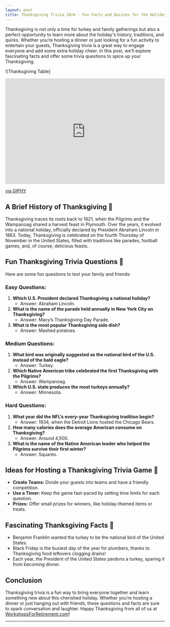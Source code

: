 ```yaml
---
layout: post
title: Thanksgiving Trivia 2024 - Fun Facts and Quizzes for the Holidays
---
```


Thanksgiving is not only a time for turkey and family gatherings but also a perfect opportunity to learn more about the holiday's history, traditions, and quirks. Whether you’re hosting a dinner or just looking for a fun activity to entertain your guests, Thanksgiving trivia is a great way to engage everyone and add some extra holiday cheer. In this post, we’ll explore fascinating facts and offer some trivia questions to spice up your Thanksgiving.

![Thanksgiving Table] <div style="width:100%;height:0;padding-bottom:66%;position:relative;"><iframe src="https://giphy.com/embed/k3NBZE3t3rm6zo7h04/video" width="100%" height="100%" style="position:absolute" frameBorder="0" class="giphy-embed" allowFullScreen></iframe></div><p><a href="https://giphy.com/clips/studiosoriginals-thanksgiving-happy-k3NBZE3t3rm6zo7h04">via GIPHY</a></p>
## A Brief History of Thanksgiving 🦃

Thanksgiving traces its roots back to 1621, when the Pilgrims and the Wampanoag shared a harvest feast in Plymouth. Over the years, it evolved into a national holiday, officially declared by President Abraham Lincoln in 1863. Today, Thanksgiving is celebrated on the fourth Thursday of November in the United States, filled with traditions like parades, football games, and, of course, delicious feasts.

## Fun Thanksgiving Trivia Questions 🎉

Here are some fun questions to test your family and friends:

### Easy Questions:
1. **Which U.S. President declared Thanksgiving a national holiday?**
   - Answer: Abraham Lincoln.
2. **What is the name of the parade held annually in New York City on Thanksgiving?**
   - Answer: Macy’s Thanksgiving Day Parade.
3. **What is the most popular Thanksgiving side dish?**
   - Answer: Mashed potatoes.

### Medium Questions:
1. **What bird was originally suggested as the national bird of the U.S. instead of the bald eagle?**
   - Answer: Turkey.
2. **Which Native American tribe celebrated the first Thanksgiving with the Pilgrims?**
   - Answer: Wampanoag.
3. **Which U.S. state produces the most turkeys annually?**
   - Answer: Minnesota.

### Hard Questions:
1. **What year did the NFL’s every-year Thanksgiving tradition begin?**
   - Answer: 1934, when the Detroit Lions hosted the Chicago Bears.
2. **How many calories does the average American consume on Thanksgiving?**
   - Answer: Around 4,500.
3. **What is the name of the Native American leader who helped the Pilgrims survive their first winter?**
   - Answer: Squanto.

## Ideas for Hosting a Thanksgiving Trivia Game 🥳

- **Create Teams:** Divide your guests into teams and have a friendly competition.
- **Use a Timer:** Keep the game fast-paced by setting time limits for each question.
- **Prizes:** Offer small prizes for winners, like holiday-themed items or treats.

## Fascinating Thanksgiving Facts 🌽

- Benjamin Franklin wanted the turkey to be the national bird of the United States.
- Black Friday is the busiest day of the year for plumbers, thanks to Thanksgiving food leftovers clogging drains!
- Each year, the President of the United States pardons a turkey, sparing it from becoming dinner.

## Conclusion

Thanksgiving trivia is a fun way to bring everyone together and learn something new about this cherished holiday. Whether you’re hosting a dinner or just hanging out with friends, these questions and facts are sure to spark conversation and laughter. Happy Thanksgiving from all of us at [WorkshopsForRetirement.com](https://workshopsforretirement.com)!

---

<script type="application/ld+json">
{
  "@context": "https://schema.org",
  "@type": "FAQPage",
  "mainEntity": [
    {
      "@type": "Question",
      "name": "What is the origin of Thanksgiving?",
      "acceptedAnswer": {
        "@type": "Answer",
        "text": "Thanksgiving originated in 1621 as a harvest celebration shared by the Pilgrims and the Wampanoag Native Americans. The tradition has since evolved into an annual holiday celebrated across the United States."
      }
    },
    {
      "@type": "Question",
      "name": "What are some fun Thanksgiving trivia questions?",
      "acceptedAnswer": {
        "@type": "Answer",
        "text": "Examples include: 'Which President declared Thanksgiving a national holiday?' (Abraham Lincoln), 'What year did the first Macy's Thanksgiving Day Parade take place?' (1924), and 'Which state produces the most turkeys in the U.S.?' (Minnesota)."
      }
    },
    {
      "@type": "Question",
      "name": "What are the most popular Thanksgiving traditions?",
      "acceptedAnswer": {
        "@type": "Answer",
        "text": "Popular traditions include enjoying a turkey dinner, watching football, attending or viewing parades, and expressing gratitude with loved ones."
      }
    },
    {
      "@type": "Question",
      "name": "How can I host a Thanksgiving trivia game?",
      "acceptedAnswer": {
        "@type": "Answer",
        "text": "To host a trivia game, prepare a mix of easy and challenging Thanksgiving-themed questions. Split your guests into teams, offer small prizes for winners, and incorporate fun facts to keep the game engaging."
      }
    },
    {
      "@type": "Question",
      "name": "What are some surprising facts about Thanksgiving?",
      "acceptedAnswer": {
        "@type": "Answer",
        "text": "Some fun facts: The first Thanksgiving likely lasted three days, Thanksgiving was not a national holiday until 1863, and turkey wasn’t the main dish at the original feast."
      }
    }
  ]
}
</script>